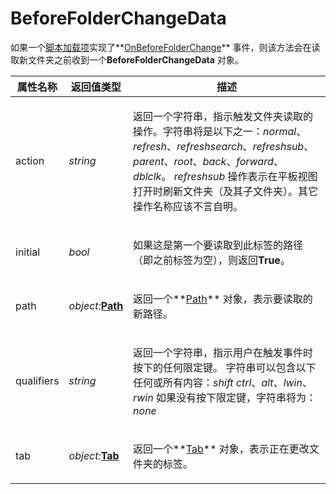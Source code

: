 # BeforeFolderChangeData

如果一个[脚本加载项](/Manual/scripting/script_add-ins/README.zh.md)实现了**[OnBeforeFolderChange](../scripting_events/onbeforefolderchange.zh.md)** 事件，则该方法会在读取新文件夹之前收到一个**BeforeFolderChangeData** 对象。

<table>
<thead><tr><th>
属性名称</th><th>
返回值类型</th><th>
描述
</th></tr></thead><tbody><tr><td>
action</td><td>

*string*</td><td>

返回一个字符串，指示触发文件夹读取的操作。字符串将是以下之一：*normal*、*refresh*、*refreshsearch*、*refreshsub*、*parent*、*root*、*back*、*forward*、*dblclk*。
*refreshsub* 操作表示在平板视图打开时刷新文件夹（及其子文件夹）。其它操作名称应该不言自明。
</td></tr><tr><td>
initial</td><td>

*bool*</td><td>

如果这是第一个要读取到此标签的路径（即之前标签为空），则返回**True**。
</td></tr><tr><td>
path</td><td>

*object:***[Path](path.zh.md)**</td><td>

返回一个**[Path](path.zh.md)** 对象，表示要读取的新路径。
</td></tr><tr><td>
qualifiers</td><td>

*string*</td><td>

返回一个字符串，指示用户在触发事件时按下的任何限定键。
字符串可以包含以下任何或所有内容：*shift* *ctrl*、*alt*、*lwin*、*rwin*
如果没有按下限定键，字符串将为：*none*
</td></tr><tr><td>
tab</td><td>

*object:***[Tab](tab.zh.md)**</td><td>

返回一个**[Tab](tab.zh.md)** 对象，表示正在更改文件夹的标签。
</td></tr></tbody>
</table>